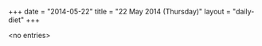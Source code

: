 +++
date = "2014-05-22"
title = "22 May 2014 (Thursday)"
layout = "daily-diet"
+++

<p>&lt;no entries&gt;</p>